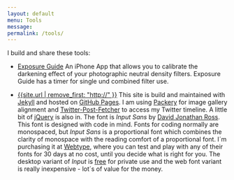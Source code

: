 ```yaml
---
layout: default
menu: Tools
message:
permalink: /tools/
---
```

I build and share these tools:

<ul class="post-grid">
	<li class="post-grid">
		<p>
			<a class="title" href="{{site.url}}/xg/">Exposure Guide</a> An iPhone App that allows you to calibrate the darkening effect of your photographic neutral density filters. Exposure Guide has a timer for single und combined filter use.
		</p>
	</li>
	<li class="post-grid">
		<p>
			<a class="title" href="{{site.url}}">{{site.url | remove_first: "http://" }}</a> This site is build and maintained with <a href="http://jekyllrb.com">Jekyll</a> and hosted on <a href="https://github.com/ulfschneider/ulfschneider.github.io">GitHub Pages</a>. I am using <a href="http://packery.metafizzy.co">Packery</a> for image gallery alignment and <a href="https://github.com/jasonmayes/Twitter-Post-Fetcher">Twitter-Post-Fetcher</a> to access my Twitter timeline. A little bit of <a href="https://jquery.com">jQuery</a> is also in. The font is <em>Input Sans</em> by <a href="http://djr.com">David Jonathan Ross</a>. This font is designed with code in mind. Fonts for coding normally are monospaced, but <em>Input Sans</em> is a proportional font which combines the clarity of monospace with the reading comfort of a proportional font. I´m purchasing it at <a href="http://webtype.com">Webtype</a>, where you can test and play with any of their fonts for 30 days at no cost, until you decide what is right for you. The desktop variant of <em>Input</em> is <a href="http://input.fontbureau.com">free</a> for private use and the web font variant is really inexpensive - lot´s of value for the money.
		</p>
	</li>
	</ul>
